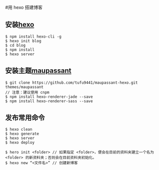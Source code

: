 #用 hexo 搭建博客

## 安装[hexo](https://hexo.io/)

```
$ npm install hexo-cli -g
$ hexo init blog
$ cd blog
$ npm install
$ hexo server
```

## 安装主题[maupassant](https://www.haomwei.com/technology/maupassant-hexo.html)

```
$ git clone https://github.com/tufu9441/maupassant-hexo.git themes/maupassant
// 注意：建议使用 cnpm
$ npm install hexo-renderer-jade --save
$ npm install hexo-renderer-sass --save
```

## 发布常用命令

```
$ hexo clean
$ hexo generate
$ hexo server
$ hexo deploy

$ hero init <folder> // 如果指定 <folder>，便会在目前的资料夹建立一个名为 <folder> 的新资料夹；否则会在目前资料夹初始化。
$ hexo new “<文件名>” // 创建新博客
```
